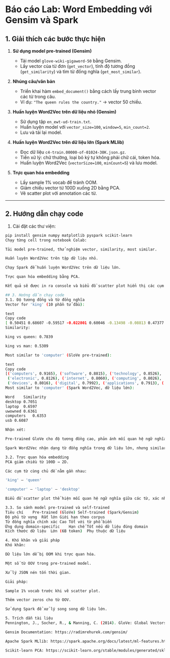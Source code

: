 # Báo cáo Lab: Word Embedding với Gensim và Spark

## 1. Giải thích các bước thực hiện

1. **Sử dụng model pre-trained (Gensim)**  
   - Tải model `glove-wiki-gigaword-50` bằng Gensim.  
   - Lấy vector của từ đơn (`get_vector`), tính độ tương đồng (`get_similarity`) và tìm từ đồng nghĩa (`get_most_similar`).

2. **Nhúng câu/văn bản**  
   - Triển khai hàm `embed_document()` bằng cách lấy trung bình vector các từ trong câu.  
   - Ví dụ: `"The queen rules the country."` → vector 50 chiều.

3. **Huấn luyện Word2Vec trên dữ liệu nhỏ (Gensim)**  
   - Sử dụng tập `en_ewt-ud-train.txt`.  
   - Huấn luyện model với `vector_size=100`, `window=5`, `min_count=2`.  
   - Lưu và tải lại model.

4. **Huấn luyện Word2Vec trên dữ liệu lớn (Spark MLlib)**  
   - Đọc dữ liệu `c4-train.00000-of-01024-30K.json.gz`.  
   - Tiền xử lý: chữ thường, loại bỏ ký tự không phải chữ cái, token hóa.  
   - Huấn luyện Word2Vec (`vectorSize=100`, `minCount=5`) và lưu model.

5. **Trực quan hóa embedding**  
   - Lấy sample 1% vocab để tránh OOM.  
   - Giảm chiều vector từ 100D xuống 2D bằng PCA.  
   - Vẽ scatter plot với annotation các từ.

---

## 2. Hướng dẫn chạy code

1. Cài đặt các thư viện:

```bash
pip install gensim numpy matplotlib pyspark scikit-learn
Chạy từng cell trong notebook Colab:

Tải model pre-trained, thử nghiệm vector, similarity, most similar.

Huấn luyện Word2Vec trên tập dữ liệu nhỏ.

Chạy Spark để huấn luyện Word2Vec trên dữ liệu lớn.

Trực quan hóa embedding bằng PCA.

Kết quả sẽ được in ra console và biểu đồ scatter plot hiển thị các cụm từ.

## 3. Hướng dẫn chạy code
3.1. Độ tương đồng và từ đồng nghĩa
Vector for 'king' (10 phần tử đầu):

text
Copy code
[ 0.50451 0.68607 -0.59517 -0.022801 0.60046 -0.13498 -0.08813 0.47377 -0.61798 -0.31012 ]
Similarity:

king vs queen: 0.7839

king vs man: 0.5309

Most similar to 'computer' (GloVe pre-trained):

text
Copy code
[('computers', 0.9165), ('software', 0.8815), ('technology', 0.8526),
 ('electronic', 0.8126), ('internet', 0.8060), ('computing', 0.8026),
 ('devices', 0.8016), ('digital', 0.7992), ('applications', 0.7913), ('pc', 0.7883)]
Most similar to 'computer' (Spark Word2Vec, dữ liệu lớn):

Word	Similarity
desktop	0.7051
laptop	0.6597
uwowned	0.6361
computers	0.6353
usb	0.6087

Nhận xét:

Pre-trained GloVe cho độ tương đồng cao, phản ánh mối quan hệ ngữ nghĩa rõ ràng.

Spark Word2Vec nhận dạng từ đồng nghĩa trong dữ liệu lớn, nhưng similarity thấp hơn, do corpus domain-specific khác với pre-trained corpus.

3.2. Trực quan hóa embedding
PCA giảm chiều từ 100D → 2D.

Các cụm từ cùng chủ đề nằm gần nhau:

'king' – 'queen'

'computer' – 'laptop' – 'desktop'

Biểu đồ scatter plot thể hiện mối quan hệ ngữ nghĩa giữa các từ, xác nhận model học được embedding hiệu quả.

3.3. So sánh model pre-trained và self-trained
Tiêu chí	Pre-trained (GloVe)	Self-trained (Spark/Gensim)
Độ phủ từ vựng	Rất lớn	Giới hạn theo corpus
Từ đồng nghĩa chính xác	Cao	Tốt với từ phổ biến
Ứng dụng domain-specific	Hạn chế	Tốt nếu dữ liệu đúng domain
Kích thước dữ liệu	Lớn (6B token)	Phụ thuộc dữ liệu

4. Khó khăn và giải pháp
Khó khăn:

Dữ liệu lớn dễ bị OOM khi trực quan hóa.

Một số từ OOV trong pre-trained model.

Xử lý JSON nén tốn thời gian.

Giải pháp:

Sample 1% vocab trước khi vẽ scatter plot.

Thêm vector zeros cho từ OOV.

Sử dụng Spark để xử lý song song dữ liệu lớn.

5. Trích dẫn tài liệu
Pennington, J., Socher, R., & Manning, C. (2014). GloVe: Global Vectors for Word Representation. EMNLP.

Gensim Documentation: https://radimrehurek.com/gensim/

Apache Spark MLlib: https://spark.apache.org/docs/latest/ml-features.html#word2vec

Scikit-learn PCA: https://scikit-learn.org/stable/modules/generated/sklearn.decomposition.PCA.html
